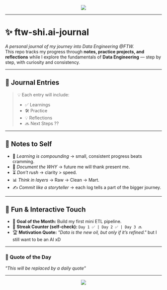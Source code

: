 <p align="center">
  <img src="https://capsule-render.vercel.app/api?type=venom&color=0:00c6ff,100:0072ff&height=150&section=header&text=FTW%20Data%20Engineering%20Journal&fontSize=35&fontColor=ffffff" />
</p>

---

# ✨ ftw-shi.ai-journal
*A personal journal of my journey into Data Engineering @FTW.*  
This repo tracks my progress through **notes, practice projects, and reflections** while I explore the fundamentals of **Data Engineering** — step by step, with curiosity and consistency.  

---

## 📂 Journal Entries

> 💡 Each entry will include:  
> - ✅ Learnings  
> - 🛠 Practice  
> - 💡 Reflections  
> - 🔜 Next Steps ??

---

## 🧠 Notes to Self
- 🌱 *Learning is compounding* → small, consistent progress beats cramming.  
- 💬 *Document the WHY* → future me will thank present me.  
- ⏳ *Don’t rush* → clarity > speed.  
- 📊 *Think in layers* → Raw → Clean → Mart.  
- ✍️ *Commit like a storyteller* → each log tells a part of the bigger journey.  

---

## 🎉 Fun & Interactive Touch
- 🎯 **Goal of the Month:** Build my first mini ETL pipeline.  
- 🔔 **Streak Counter (self-check):** `Day 1 ✅ | Day 2 ✅ | Day 3 🔜`  
- 🏆 **Motivation Quote:** *"Data is the new oil, but only if it’s refined."* but I still want to be an AI xD  

---

### 🌱 Quote of the Day  
<!--START_QUOTE-->
_"This will be replaced by a daily quote"_
<!--END_QUOTE-->

---

<p align="center">
  <img src="https://capsule-render.vercel.app/api?type=wave&color=gradient&height=100&section=footer"/>
</p>

